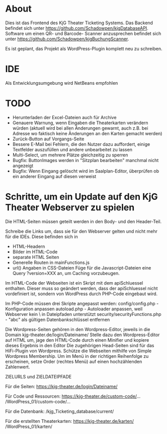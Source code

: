 # About
Dies ist das Frontend des KjG Theater Ticketing Systems.
Das Backend befindet sich unter https://github.com/Schadowpen/kjgDatabaseAPI.
Software um einen QR- und Barcode- Scanner anzusprechen befindet sich unter https://github.com/Schadowpen/kjgBuchungScanner.

Es ist geplant, das Projekt als WordPress-Plugin komplett neu zu schreiben.


# IDE
Als Entwicklungsumgebung wird NetBeans empfohlen


# TODO
- Herunterladen der Excel-Dateien auch für Archive
- Genauere Warnung, wenn Eingaben die Theaterkarten verändern würden (aktuell wird bei allen Änderungen gewarnt, auch z.B. bei Adresse wo faktisch keine Änderungen an den Karten gemacht werden)
- Zurück-Button auf Vorgangs-Seite
- Bessere E-Mail bei Fehlern, die den Nutzer dazu auffordert, einige Textfelder auszufüllen und andere unbearbeitet zu lassen
- Multi-Select, um mehrere Plätze gleichzeitig zu sperren
- Bugfix: ButtonImages werden in "Sitzplan bearbeiten" manchmal nicht angezeigt
- Bugfix: Wenn Eingang gelöscht wird im Saalplan-Editor, überprüfen ob ein anderer Eingang auf diesen verweist


# Schritte, um ein Update auf den KjG Theater Webserver zu spielen
Die HTML-Seiten müssen geteilt werden in den Body- und den Header-Teil.

Schreibe die Links um, dass sie für den Webserver gelten und nicht mehr für die IDEs. Diese befinden sich in 
- HTML-Headern
- Bilder im HTML-Code
- separate HTML Seiten
- Generelle Routen in mainFunctions.js
- url() Angaben in CSS-Dateien
Füge für die Javascript-Dateien eine Query ?version=XXX an, um Caching vorzubeugen.

Im HTML-Code der Webseiten ist ein Skript mit dem apiSchluessel enthalten. 
Dieser muss so geändert werden, dass der apiSchluessel nicht vordefiniert ist, sondern von WordPress durch PHP-Code eingebaut wird.

Im PHP-Code müssen drei Skripte angepasst werden:
config/config.php               - Konfiguration anpassen
autoload.php                    - Autoloader anpassen, weil Webserver kein \ in Dateipfaden unterstützt
security/securityFunctions.php  - "abc" als gültigen Datenbankschlüssel entfernen

Die Wordpress-Seiten gehören in den Wordpress-Editor, jeweils in die Domain 
kjg-theater.de/login/Dateiname/
Stelle dazu den Wordpress-Editor auf HTML um, jage den HTML-Code durch einen Minifier und kopiere dieses Ergebnis in den Editor
Die zugehörigen Head-Seiten sind für das HiFi-Plugin von Wordpress.
Schütze die Webseiten mithilfe von Simple Wordpress Membership.
Um im Menü in der richtigen Reihenfolge zu erscheinen, setze Order (rechtes Menü) auf einen hochzählenden Zahlenwert.


ZIELURLS und ZIELDATEIPFADE

Für die Seiten:
https://kjg-theater.de/login/Dateiname/

Für Code und Ressourcen:
https://kjg-theater.de/custom-code/...
/WordPress_01/custom-code/...

Für die Datenbank:
/kjg_Ticketing_database/current/

Für die erstellten Theaterkarten:
https://kjg-theater.de/karten/
/WordPress_01/karten/

